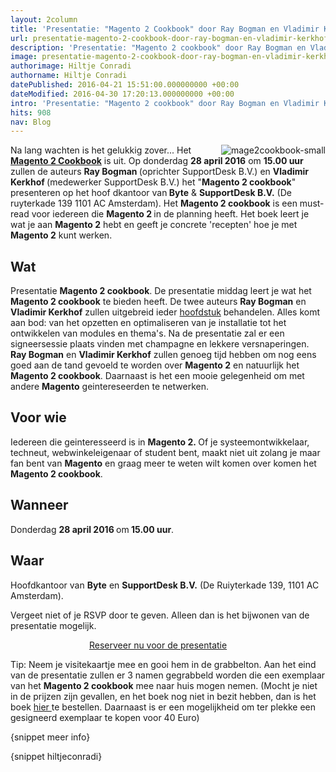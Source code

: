 ```yaml
---
layout: 2column
title: 'Presentatie: "Magento 2 Cookbook" door Ray Bogman en Vladimir Kerkhof'
url: presentatie-magento-2-cookbook-door-ray-bogman-en-vladimir-kerkhof
description: 'Presentatie: "Magento 2 cookbook" door Ray Bogman en Vladimir Kerkhof'
image: presentatie-magento-2-cookbook-door-ray-bogman-en-vladimir-kerkhof
authorimage: Hiltje Conradi
authorname: Hiltje Conradi
datePublished: 2016-04-21 15:51:00.000000000 +00:00
dateModified: 2016-04-30 17:20:13.000000000 +00:00
intro: 'Presentatie: "Magento 2 cookbook" door Ray Bogman en Vladimir Kerkhof'
hits: 908
nav: Blog
---
```

<p><a href="index.php?option=com_content&amp;view=article&amp;id=187:presentatie-magento-2-cookbook-door-ray-bogman-en-vladimir-kerkhof&amp;catid=29:blog&amp;Itemid=121" title="Presentatie: &quot;Magento 2 Cookbook&quot;"><img src="images/mage2cookbook-small.jpg" alt="mage2cookbook-small" title="Magento 2 Cookbook" style="margin: 0px 0px 0px 10px; float: right;" /></a></p>
<p>Na lang wachten is het gelukkig zover... Het <a href="https://mage2cookbook.com"><strong>Magento 2 Cookbook</strong></a> is uit. Op donderdag <strong>28 april 2016</strong> om <strong>15.00 uur</strong> zullen de auteurs&nbsp;<strong>Ray Bogman </strong>(oprichter SupportDesk B.V.)&nbsp;en <strong>Vladimir Kerkh</strong><strong>of </strong>(medewerker SupportDesk B.V.)&nbsp;het "<strong>M</strong><strong>agento 2 cookbook</strong>" presenteren op het hoof dkantoor van<strong> Byte</strong> &amp;&nbsp;<strong>SupportDesk B.V.</strong> (De ruyterkade 139 1101 AC Amsterdam). Het <strong>Magento 2 cookbook</strong> is een must-read voor iedereen die <strong>Magento 2&nbsp;</strong>in de&nbsp;planning heeft. Het boek leert je wat je aan <strong>Magento 2</strong> hebt en geeft je concrete 'recepten' hoe je met <strong>Magento 2</strong> kunt werken.&nbsp;</p>
<h2>Wat</h2>
<p>Presentatie <strong>Magento 2 cookbook</strong>. De presentatie middag leert je wat het <strong>Magento 2 cookbook</strong> te bieden heeft. De twee auteurs <strong>Ray Bogman</strong> en <strong>Vladimir Kerkhof</strong> zullen uitgebreid ieder <a href="https://mage2cookbook.com">hoofdstuk</a> behandelen. Alles komt aan bod: van het opzetten en optimaliseren van je installatie tot het ontwikkelen van modules en thema's. Na de presentatie zal er een signeersessie plaats vinden met champagne en lekkere versnaperingen. <strong>Ray Bogman</strong> en <strong>Vladimir Kerkhof</strong> zullen genoeg tijd hebben om nog eens goed aan de tand gevoeld te worden over <strong>Magento 2</strong> en natuurlijk het <strong>Magento 2 cookbook</strong>. Daarnaast is het een mooie gelegenheid om met andere&nbsp;<strong>Magento</strong>&nbsp;geintereseerden te netwerken.&nbsp;</p>
<h2>Voor wie&nbsp;</h2>
<p>Iedereen die geinteresseerd is in&nbsp;<strong>Magento 2.&nbsp;</strong>Of je systeemontwikkelaar, techneut, webwinkeleigenaar of student bent, maakt niet uit zolang je maar fan bent van <strong>Magento</strong> en graag meer te weten wilt komen over komen het <strong>Magento 2 cookbook</strong>.&nbsp;</p>
<h2>Wanneer</h2>
<p>Donderdag <strong>28 april 2016 </strong>om<strong> 15.00 uur</strong><span id="_mce_caret" data-mce-bogus="1">.</span></p>
<h2>Waar</h2>
<p>Hoofdkantoor van <strong>Byte</strong> en <strong>SupportDesk B.V.</strong> (De Ruiyterkade 139, 1101 AC Amsterdam).</p>
<p>Vergeet niet of je RSVP door te geven. Alleen dan is het bijwonen van de presentatie mogelijk.</p>
<p><a href="http://www.meetup.com/Magento-user-Group-Amsterdam/events/230367673/" class="orange" style="display: block; margin: 0 auto; width: 50%;">Reserveer nu voor de presentatie</a></p>
<p>Tip: Neem je visitekaartje mee en gooi hem in de grabbelton. Aan het eind van de presentatie zullen er 3 namen gegrabbeld worden die een exemplaar van het <strong>Magento 2 cookbook</strong> mee naar huis mogen nemen. (Mocht je niet in de prijzen zijn gevallen, en het boek nog niet in bezit hebben, dan is het boek <a href="https://www.packtpub.com/web-development/magento-2-cookbook">hier </a>te bestellen. Daarnaast is er een mogelijkheid om ter plekke een gesigneerd exemplaar te kopen voor 40 Euro)</p>
<p>{snippet meer info}</p>
<p>{snippet hiltjeconradi}</p>
